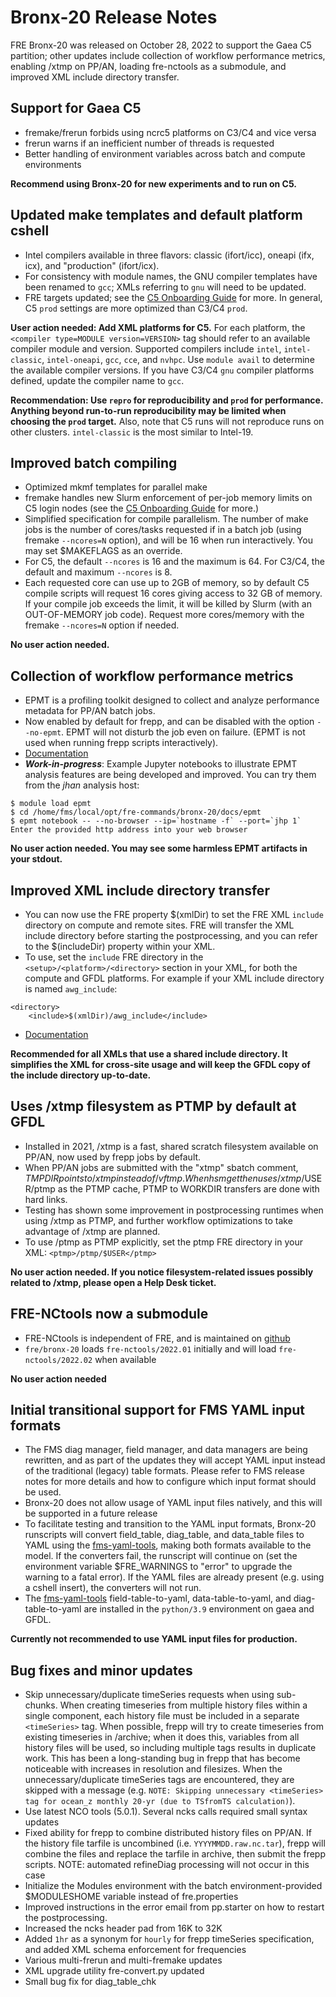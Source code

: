 # Bronx-20 Release Notes

FRE Bronx-20 was released on October 28, 2022 to support the Gaea C5 partition; other updates include collection of workflow performance metrics, enabling /xtmp on PP/AN, loading fre-nctools as a submodule, and improved XML include directory transfer.

## Support for Gaea C5
* fremake/frerun forbids using ncrc5 platforms on C3/C4 and vice versa
* frerun warns if an inefficient number of threads is requested
* Better handling of environment variables across batch and compute environments

**Recommend using Bronx-20 for new experiments and to run on C5.**

## Updated make templates and default platform cshell
* Intel compilers available in three flavors: classic (ifort/icc), oneapi (ifx, icx), and "production" (ifort/icx).
* For consistency with module names, the GNU compiler templates have been renamed to `gcc`; XMLs referring to `gnu` will need to be updated.
* FRE targets updated; see the [C5 Onboarding Guide](https://docs.google.com/document/d/12tVJrDMon9tvvM1F-A5wn7oVHGxqRVWFzRcgctAkODQ/edit?usp=sharing) for more. In general, C5 `prod` settings are more optimized than C3/C4 `prod`.

**User action needed: Add XML platforms for C5.** For each platform, the `<compiler type=MODULE version=VERSION>` tag should refer to an available compiler module and version. Supported compilers include `intel`, `intel-classic`, `intel-oneapi`, `gcc`, `cce`, and `nvhpc`. Use `module avail` to determine the available compiler versions. If you have C3/C4 `gnu` compiler platforms defined, update the compiler name to `gcc`.

**Recommendation: Use `repro` for reproducibility and `prod` for performance. Anything beyond run-to-run reproducibility may be limited when choosing the `prod` target.** Also, note that C5 runs will not reproduce runs on other clusters. `intel-classic` is the most similar to Intel-19.

## Improved batch compiling
* Optimized mkmf templates for parallel make
* fremake handles new Slurm enforcement of per-job memory limits on C5 login nodes (see the [C5 Onboarding Guide](https://docs.google.com/document/d/12tVJrDMon9tvvM1F-A5wn7oVHGxqRVWFzRcgctAkODQ/edit?usp=sharing) for more.)
* Simplified specification for compile parallelism. The number of make jobs is the number of cores/tasks requested if in a batch job (using fremake `--ncores=N` option), and will be 16 when run interactively. You may set $MAKEFLAGS as an override.
* For C5, the default `--ncores` is 16 and the maximum is 64. For C3/C4, the default and maximum `--ncores` is 8.
* Each requested core can use up to 2GB of memory, so by default C5 compile scripts will request 16 cores giving access to 32 GB of memory. If your compile job exceeds the limit, it will be killed by Slurm (with an OUT-OF-MEMORY job code). Request more cores/memory with the fremake `--ncores=N` option if needed.

**No user action needed.**

## Collection of workflow performance metrics
* EPMT is a profiling toolkit designed to collect and analyze performance metadata for PP/AN batch jobs.
* Now enabled by default for frepp, and can be disabled with the option `--no-epmt`. EPMT will not disturb the job even on failure. (EPMT is not used when running frepp scripts interactively).
* [Documentation](https://gitlab.gfdl.noaa.gov/workflow-db/docs/-/wikis/home)
* ***Work-in-progress***: Example Jupyter notebooks to illustrate EPMT analysis features are being developed and improved. You can try them from the *jhan* analysis host:

```
$ module load epmt
$ cd /home/fms/local/opt/fre-commands/bronx-20/docs/epmt
$ epmt notebook -- --no-browser --ip=`hostname -f` --port=`jhp 1`
Enter the provided http address into your web browser
```

**No user action needed. You may see some harmless EPMT artifacts in your stdout.**

## Improved XML include directory transfer
* You can now use the FRE property $(xmlDir) to set the FRE XML `include` directory on compute and remote sites. FRE will transfer the XML include directory before starting the postprocessing, and you can refer to the $(includeDir) property within your XML.
* To use, set the `include` FRE directory in the `<setup>/<platform>/<directory>` section in your XML, for both the compute and GFDL platforms. For example if your XML include directory is named `awg_include`:
```
<directory>
    <include>$(xmlDir)/awg_include</include>
```
* [Documentation](run/include_dir.md)

**Recommended for all XMLs that use a shared include directory. It simplifies the XML for cross-site usage and will keep the GFDL copy of the include directory up-to-date.**

## Uses /xtmp filesystem as PTMP by default at GFDL
* Installed in 2021, /xtmp is a fast, shared scratch filesystem available on PP/AN, now used by frepp jobs by default.
* When PP/AN jobs are submitted with the "xtmp" sbatch comment, $TMPDIR points to /xtmp instead of /vftmp. When hsmget then uses /xtmp/$USER/ptmp as the PTMP cache, PTMP to WORKDIR transfers are done with hard links.
* Testing has shown some improvement in postprocessing runtimes when using /xtmp as PTMP, and further workflow optimizations to take advantage of /xtmp are planned.
* To use /ptmp as PTMP explicitly, set the ptmp FRE directory in your XML: `<ptmp>/ptmp/$USER</ptmp>`

**No user action needed. If you notice filesystem-related issues possibly related to /xtmp, please open a Help Desk ticket.**

## FRE-NCtools now a submodule
* FRE-NCtools is independent of FRE, and is maintained on [github](https://github.com/NOAA-GFDL/FRE-NCtools)
* `fre/bronx-20` loads `fre-nctools/2022.01` initially and will load `fre-nctools/2022.02` when available

**No user action needed**

## Initial transitional support for FMS YAML input formats
* The FMS diag manager, field manager, and data managers are being rewritten, and as part of the updates they will accept YAML input instead of the traditional (legacy) table formats. Please refer to FMS release notes for more details and how to configure which input format should be used.
* Bronx-20 does not allow usage of YAML input files natively, and this will be supported in a future release
* To facilitate testing and transition to the YAML input formats, Bronx-20 runscripts will convert field_table, diag_table, and data_table files to YAML using the [fms-yaml-tools](https://github.com/NOAA-GFDL/fms_yaml_tools), making both formats available to the model. If the converters fail, the runscript will continue on (set the environment variable $FRE_WARNINGS to "error" to upgrade the warning to a fatal error). If the YAML files are already present (e.g. using a cshell insert), the converters will not run.
* The [fms-yaml-tools](https://github.com/NOAA-GFDL/fms_yaml_tools) field-table-to-yaml, data-table-to-yaml, and diag-table-to-yaml are installed in the `python/3.9` environment on gaea and GFDL.

**Currently not recommended to use YAML input files for production.**

## Bug fixes and minor updates
* Skip unnecessary/duplicate timeSeries requests when using sub-chunks. When creating timeseries from multiple history files within a single component, each history file must be included in a separate `<timeSeries>` tag. When possible, frepp will try to create timeseries from existing timeseries in /archive; when it does this, variables from all history files will be used, so including multiple <timeSeries> tags results in duplicate work. This has been a long-standing bug in frepp that has become noticeable with increases in resolution and filesizes. When the unnecessary/duplicate timeSeries tags are encountered, they are skipped with a message (e.g. `NOTE: Skipping unnecessary <timeSeries> tag for ocean_z monthly 20-yr (due to TSfromTS calculation)`).
* Use latest NCO tools (5.0.1). Several ncks calls required small syntax updates
* Fixed ability for frepp to combine distributed history files on PP/AN. If the history file tarfile is uncombined (i.e. `YYYYMMDD.raw.nc.tar`), frepp will combine the files and replace the tarfile in archive, then submit the frepp scripts. NOTE: automated refineDiag processing will not occur in this case
* Initialize the Modules environment with the batch environment-provided $MODULESHOME variable instead of fre.properties
* Improved instructions in the error email from pp.starter on how to restart the postprocessing.
* Increased the ncks header pad from 16K to 32K
* Added `1hr` as a synonym for `hourly` for frepp timeSeries specification, and added XML schema enforcement for frequencies
* Various multi-frerun and multi-fremake updates
* XML upgrade utility fre-convert.py updated
* Small bug fix for diag_table_chk
